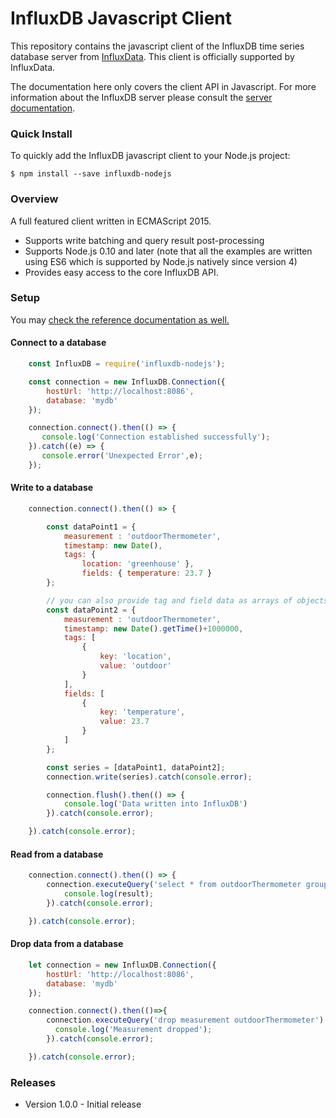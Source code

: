 # InfluxDB Javascript Client #

This repository contains the javascript client of the InfluxDB time series database server from [InfluxData](https://www.influxdata.com/).  This client is officially supported by InfluxData.

The documentation here only covers the client API in Javascript.  For more information about the InfluxDB server please consult the [server documentation](https://docs.influxdata.com/influxdb/latest/introduction/).

### Quick Install ###

To quickly add the InfluxDB javascript client to your Node.js project:

    $ npm install --save influxdb-nodejs

### Overview ###

A full featured client written in ECMAScript 2015.

* Supports write batching and query result post-processing
* Supports Node.js 0.10 and later (note that all the examples are written using ES6 which is supported by Node.js natively since version 4)
* Provides easy access to the core InfluxDB API.

### Setup ###

You may [check the reference documentation as well.](https://dubsky.bitbucket.io/typedef/index.html#static-typedef-InfluxDB)

#### Connect to a database

```javascript
    const InfluxDB = require('influxdb-nodejs');

    const connection = new InfluxDB.Connection({
        hostUrl: 'http://localhost:8086',
        database: 'mydb'
    });

    connection.connect().then(() => {
       console.log('Connection established successfully');
    }).catch((e) => {
       console.error('Unexpected Error',e);
    });
```
#### Write to a database

```javascript
    connection.connect().then(() => {

        const dataPoint1 = {
            measurement : 'outdoorThermometer',
            timestamp: new Date(),
            tags: {
                location: 'greenhouse' },
                fields: { temperature: 23.7 }
        };

        // you can also provide tag and field data as arrays of objects:
        const dataPoint2 = {
            measurement : 'outdoorThermometer',
            timestamp: new Date().getTime()+1000000,
            tags: [
                {
                    key: 'location',
                    value: 'outdoor'
                }
            ],
            fields: [
                {
                    key: 'temperature',
                    value: 23.7
                }
            ]
        };

        const series = [dataPoint1, dataPoint2];
        connection.write(series).catch(console.error);

        connection.flush().then(() => {
            console.log('Data written into InfluxDB')
        }).catch(console.error);

    }).catch(console.error);
```

#### Read from a database

```javascript
    connection.connect().then(() => {
        connection.executeQuery('select * from outdoorThermometer group by location').then((result) => {
            console.log(result);
        }).catch(console.error);

    }).catch(console.error);
```

#### Drop data from a database

```javascript
    let connection = new InfluxDB.Connection({
        hostUrl: 'http://localhost:8086',
        database: 'mydb'
    });

    connection.connect().then(()=>{
        connection.executeQuery('drop measurement outdoorThermometer').then(() => {
          console.log('Measurement dropped');
        }).catch(console.error);

    }).catch(console.error);
```

[//]: # (* Summary of set up)
[//]: # (* Configuration )
[//]: # (* Dependencies)
[//]: # (* Database configuration)
[//]: # (* How to run tests)
[//]: # (* Deployment instructions)


### Releases ###

* Version 1.0.0 - Initial release
